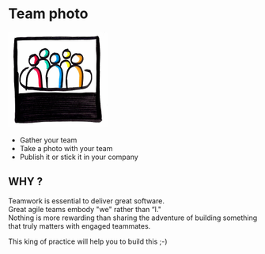# Team photo
![Team photo](images/team-photo.png)  
* Gather your team
* Take a photo with your team
* Publish it or stick it in your company

## WHY ?
Teamwork is essential to deliver great software.  
Great agile teams embody "we" rather than “I."  
Nothing is more rewarding than sharing the adventure of building something that truly matters with engaged teammates.

This king of practice will help you to build this ;-)
